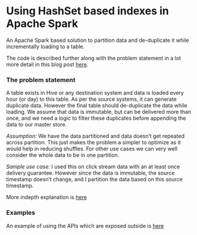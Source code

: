 # Using HashSet based indexes in Apache Spark

An Apache Spark based solution to partition data and de-duplicate it while incrementally loading to a table.

The code is described further along with the problem statement in a lot more detail in this blog post [here](https://anish749.github.io/spark/2017/05/13/using-hashset-based-indexes-apache-spark.html).


### The problem statement

A table exists in Hive or any destination system and data is loaded every hour (or day) to this table. As per the source systems, it can generate duplicate data. However the final table should de-duplicate the data while loading. We assume that data is immutable, but can be delivered more than once, and we need a logic to filter these duplicates before appending the data to our master store.

_Assumption:_ We have the data partitioned and data doesn’t get repeated across partition. This just makes the problem a simpler to optimize as it would help in reducing shuffles. For other use cases we can very well consider the whole data to be in one partition.

_Sample use case:_ I used this on click stream data with an at least once delivery guarantee. However since the data is immutable, the source timestamp doesn’t change, and I partition the data based on this source timestamp.

More indepth explanation is [here](http://anishc.me/spark/using-hashset-based-indexes-apache-spark/)

### Examples
An example of using the APIs which are exposed outside is [here](https://github.com/anish749/spark-indexed-dedup/blob/master/src/main/scala/org/anish/spark/example/DeDuplicateMergeDataExampleApp.scala)

